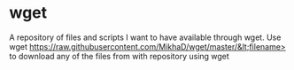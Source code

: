 # wget
A repository of files and scripts I want to have available through wget. Use wget https://raw.githubusercontent.com/MikhaD/wget/master/&lt;filename> to download any of the files from with repository using wget
